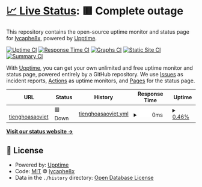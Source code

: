 # [📈 Live Status](https://demo.upptime.js.org): <!--live status--> **🟥 Complete outage**

This repository contains the open-source uptime monitor and status page for [lycaphe8x](https://demo.upptime.js.org), powered by [Upptime](https://github.com/upptime/upptime).

[![Uptime CI](https://github.com/lycaphe8x/uptime/workflows/Uptime%20CI/badge.svg)](https://github.com/lycaphe8x/uptime/actions?query=workflow%3A%22Uptime+CI%22)
[![Response Time CI](https://github.com/lycaphe8x/uptime/workflows/Response%20Time%20CI/badge.svg)](https://github.com/lycaphe8x/uptime/actions?query=workflow%3A%22Response+Time+CI%22)
[![Graphs CI](https://github.com/lycaphe8x/uptime/workflows/Graphs%20CI/badge.svg)](https://github.com/lycaphe8x/uptime/actions?query=workflow%3A%22Graphs+CI%22)
[![Static Site CI](https://github.com/lycaphe8x/uptime/workflows/Static%20Site%20CI/badge.svg)](https://github.com/lycaphe8x/uptime/actions?query=workflow%3A%22Static+Site+CI%22)
[![Summary CI](https://github.com/lycaphe8x/uptime/workflows/Summary%20CI/badge.svg)](https://github.com/lycaphe8x/uptime/actions?query=workflow%3A%22Summary+CI%22)

With [Upptime](https://upptime.js.org), you can get your own unlimited and free uptime monitor and status page, powered entirely by a GitHub repository. We use [Issues](https://github.com/lycaphe8x/uptime/issues) as incident reports, [Actions](https://github.com/lycaphe8x/uptime/actions) as uptime monitors, and [Pages](https://demo.upptime.js.org) for the status page.

<!--start: status pages-->
<!-- This summary is generated by Upptime (https://github.com/upptime/upptime) -->
<!-- Do not edit this manually, your changes will be overwritten -->
<!-- prettier-ignore -->
| URL | Status | History | Response Time | Uptime |
| --- | ------ | ------- | ------------- | ------ |
| <img alt="" src="https://icons.duckduckgo.com/ip3/www.tienghoasaoviet.com.ico" height="13"> [tienghoasaoviet](https://www.tienghoasaoviet.com) | 🟥 Down | [tienghoasaoviet.yml](https://github.com/lycaphe8x/uptime/commits/HEAD/history/tienghoasaoviet.yml) | <details><summary><img alt="Response time graph" src="./graphs/tienghoasaoviet/response-time-week.png" height="20"> 0ms</summary><br><a href="https://lycaphe8x.github.io/uptime/history/tienghoasaoviet"><img alt="Response time 0" src="https://img.shields.io/endpoint?url=https%3A%2F%2Fraw.githubusercontent.com%2Flycaphe8x%2Fuptime%2FHEAD%2Fapi%2Ftienghoasaoviet%2Fresponse-time.json"></a><br><a href="https://lycaphe8x.github.io/uptime/history/tienghoasaoviet"><img alt="24-hour response time 0" src="https://img.shields.io/endpoint?url=https%3A%2F%2Fraw.githubusercontent.com%2Flycaphe8x%2Fuptime%2FHEAD%2Fapi%2Ftienghoasaoviet%2Fresponse-time-day.json"></a><br><a href="https://lycaphe8x.github.io/uptime/history/tienghoasaoviet"><img alt="7-day response time 0" src="https://img.shields.io/endpoint?url=https%3A%2F%2Fraw.githubusercontent.com%2Flycaphe8x%2Fuptime%2FHEAD%2Fapi%2Ftienghoasaoviet%2Fresponse-time-week.json"></a><br><a href="https://lycaphe8x.github.io/uptime/history/tienghoasaoviet"><img alt="30-day response time 0" src="https://img.shields.io/endpoint?url=https%3A%2F%2Fraw.githubusercontent.com%2Flycaphe8x%2Fuptime%2FHEAD%2Fapi%2Ftienghoasaoviet%2Fresponse-time-month.json"></a><br><a href="https://lycaphe8x.github.io/uptime/history/tienghoasaoviet"><img alt="1-year response time 0" src="https://img.shields.io/endpoint?url=https%3A%2F%2Fraw.githubusercontent.com%2Flycaphe8x%2Fuptime%2FHEAD%2Fapi%2Ftienghoasaoviet%2Fresponse-time-year.json"></a></details> | <details><summary><a href="https://lycaphe8x.github.io/uptime/history/tienghoasaoviet">0.46%</a></summary><a href="https://lycaphe8x.github.io/uptime/history/tienghoasaoviet"><img alt="All-time uptime 0.46%" src="https://img.shields.io/endpoint?url=https%3A%2F%2Fraw.githubusercontent.com%2Flycaphe8x%2Fuptime%2FHEAD%2Fapi%2Ftienghoasaoviet%2Fuptime.json"></a><br><a href="https://lycaphe8x.github.io/uptime/history/tienghoasaoviet"><img alt="24-hour uptime 0.46%" src="https://img.shields.io/endpoint?url=https%3A%2F%2Fraw.githubusercontent.com%2Flycaphe8x%2Fuptime%2FHEAD%2Fapi%2Ftienghoasaoviet%2Fuptime-day.json"></a><br><a href="https://lycaphe8x.github.io/uptime/history/tienghoasaoviet"><img alt="7-day uptime 0.46%" src="https://img.shields.io/endpoint?url=https%3A%2F%2Fraw.githubusercontent.com%2Flycaphe8x%2Fuptime%2FHEAD%2Fapi%2Ftienghoasaoviet%2Fuptime-week.json"></a><br><a href="https://lycaphe8x.github.io/uptime/history/tienghoasaoviet"><img alt="30-day uptime 0.46%" src="https://img.shields.io/endpoint?url=https%3A%2F%2Fraw.githubusercontent.com%2Flycaphe8x%2Fuptime%2FHEAD%2Fapi%2Ftienghoasaoviet%2Fuptime-month.json"></a><br><a href="https://lycaphe8x.github.io/uptime/history/tienghoasaoviet"><img alt="1-year uptime 0.46%" src="https://img.shields.io/endpoint?url=https%3A%2F%2Fraw.githubusercontent.com%2Flycaphe8x%2Fuptime%2FHEAD%2Fapi%2Ftienghoasaoviet%2Fuptime-year.json"></a></details>

<!--end: status pages-->

[**Visit our status website →**](https://demo.upptime.js.org)

## 📄 License

- Powered by: [Upptime](https://github.com/upptime/upptime)
- Code: [MIT](./LICENSE) © [lycaphe8x](https://demo.upptime.js.org)
- Data in the `./history` directory: [Open Database License](https://opendatacommons.org/licenses/odbl/1-0/)
